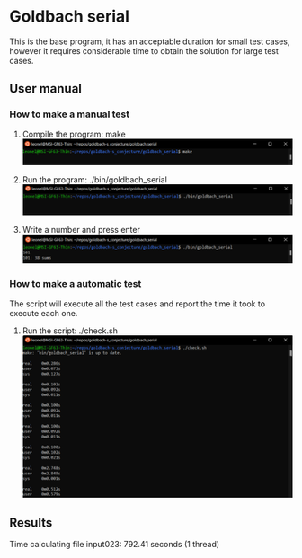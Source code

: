 # Goldbach serial

This is the base program, it has an acceptable duration for small test cases, however it requires considerable time to obtain the solution for large test cases.

## User manual 
### How to make a manual test
1) Compile the program: make
![makeImg](img/Make.png)

2) Run the program: ./bin/goldbach_serial
![runImg](img/Execute.png)

3) Write a number and press enter
![writeImg](img/Write.png)

### How to make a automatic test
The script will execute all the test cases and report the time it took to execute each one.

1) Run the script: ./check.sh
![checkImg](img/Check.png)

## Results
Time calculating file input023: 792.41 seconds (1 thread)
